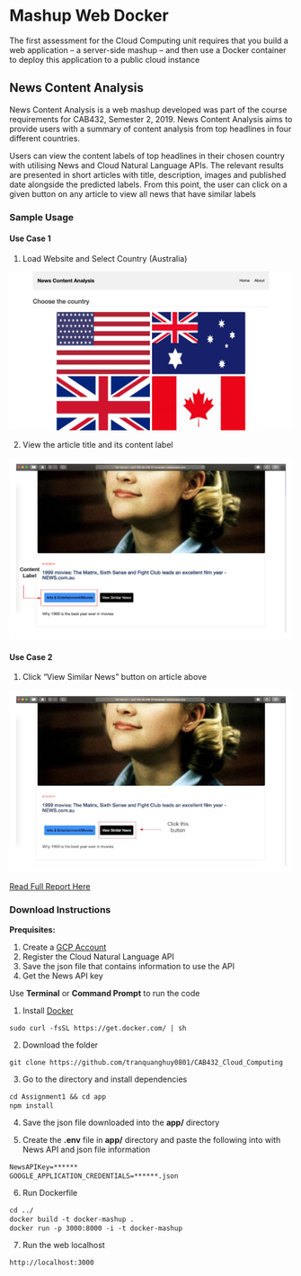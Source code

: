 # Mashup Web Docker 

The first assessment for the Cloud Computing unit requires that you build a web application – a server-side mashup – and then use a Docker container to deploy this application to a public cloud instance

## News Content Analysis 

News Content Analysis is a web mashup developed was part of the course requirements for CAB432, Semester 2, 2019. News Content Analysis aims to provide users with a summary of content analysis from top headlines in four different countries.  

Users can view the content labels of top headlines in their chosen country with utilising News and Cloud Natural Language APIs. The relevant results are presented in short articles with title, description, images and published date alongside the predicted labels. From this point, the user can click on a given button on any article to view all news that have similar labels

### Sample Usage 

#### Use Case 1

1. Load Website and Select Country (Australia)

![Homepage](images/intro.jpg)

2. View the article title and its content label 

![Sample1](images/sample1.png)

#### Use Case 2 

1. Click “View Similar News” button on article above 

![Sample2](images/sample2.png)

[Read Full Report Here](Report_n10069275.pdf)

### Download Instructions 

**Prequisites:**
1. Create a [GCP Account](https://cloud.google.com/gcp/) 
2. Register the Cloud Natural Language API 
3. Save the json file that contains information to use the API 
4. Get the News API key 

Use **Terminal** or **Command Prompt** to run the code 

1. Install [Docker](https://www.docker.com)
```
sudo curl -fsSL https://get.docker.com/ | sh
``` 

2. Download the folder 
```
git clone https://github.com/tranquanghuy0801/CAB432_Cloud_Computing
```

3. Go to the directory and install dependencies 
```
cd Assignment1 && cd app 
npm install 
```

4. Save the json file downloaded into the **app/** directory 

5. Create the **.env** file in **app/** directory and paste the following into with News API and json file information 
```
NewsAPIKey=******
GOOGLE_APPLICATION_CREDENTIALS=******.json  
```

6. Run Dockerfile 
```
cd ../
docker build -t docker-mashup .
docker run -p 3000:8000 -i -t docker-mashup
```

7. Run the web localhost 
```
http://localhost:3000 
```
